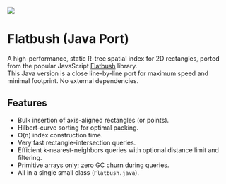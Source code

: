 [![](https://jitpack.io/v/micycle1/flatbush.svg)](https://jitpack.io/#micycle1/flatbush)

# Flatbush (Java Port)

A high-performance, static R-tree spatial index for 2D rectangles, ported from the popular JavaScript [Flatbush](https://github.com/mourner/flatbush) library.  
This Java version is a close line-by-line port for maximum speed and minimal footprint. No external dependencies.

## Features

- Bulk insertion of axis-aligned rectangles (or points).  
- Hilbert-curve sorting for optimal packing.  
- O(n) index construction time.  
- Very fast rectangle-intersection queries.  
- Efficient k-nearest-neighbors queries with optional distance limit and filtering.  
- Primitive arrays only; zero GC churn during queries.  
- All in a single small class (`Flatbush.java`).  

